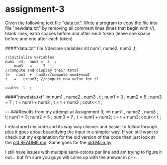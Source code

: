 # assignment-3

Given the following text file "data.txt". Write a program to copy the file into file "newdata.txt" by removing all comment lines (lines that begin with //), blank lines, extra spaces before and after each token (leave one space before and one after each token)

####"data.txt" file
    //declare variables
    int   num1,   nume2, num3 ,t;
    
    //initialize variables 
    num1  =3;  num2 =  5  ;
    	num3   =     7   ;
    //compute and display their total
    t=   num1  +  num2;//compute num1+num2
    t   =   t+num3; //compute new value for tl
    
    cout<<  t  ;
    
####"newdata.txt"
    int num1 , nume2 , num3 , t ;
    num1 = 3 ;
    num2 = 5 ;
    num3 = 7 ;
    t = num1 + num2 ;
    t = t + num3 ;
    cout<< t ;    
    
    
--
###Results from my attempt at Assignment 3;
    int num1 , nume2 , num3 , t;
    num1 = 3; num2 = 5 ;
    num3 = 7 ;
    t = num1 + num2;
    t = t + num3;
    cout<< t ;


I refactored my code and its way way cleaner and easier to follow through plus it goes about beautifying the input in a simpler way. If you still want to check out my explanation for the old version of the code then just look at the [old.README.md](https://github.com/csuf-thumbsup/assignment-3/blob/Michael/old.README.md). Same goes for the [old.Main.py](https://github.com/csuf-thumbsup/assignment-3/blob/Michael/old.Main.py).

I still have issues with multiple semi-colons per line and am trying to figure it out... but I'm sure you guys will come up with the answer in c++. 

